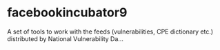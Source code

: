 # facebookincubator9
A set of tools to work with the feeds (vulnerabilities, CPE dictionary etc.) distributed by National Vulnerability Da…
